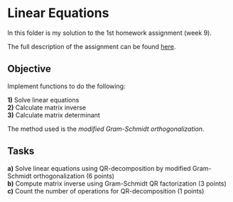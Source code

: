 # Linear Equations

In this folder is my solution to the 1st homework assignment (week 9).   

The full description of the assignment can be found [here](https://fedorov.sdfeu.org/prog/homeworks/lineq.htm).

## Objective

Implement functions to do the following:

**1)** Solve linear equations  
**2)** Calculate matrix inverse  
**3)** Calculate matrix determinant  

The method used is the *modified Gram-Schmidt orthogonalization*.

## Tasks

**a)** Solve linear equations using QR-decomposition by modified Gram-Schmidt orthogonalization (6 points)   
**b)** Compute matrix inverse using Gram-Schmidt QR factorization (3 points)  
**c)** Count the number of operations for QR-decomposition (1 points)  
